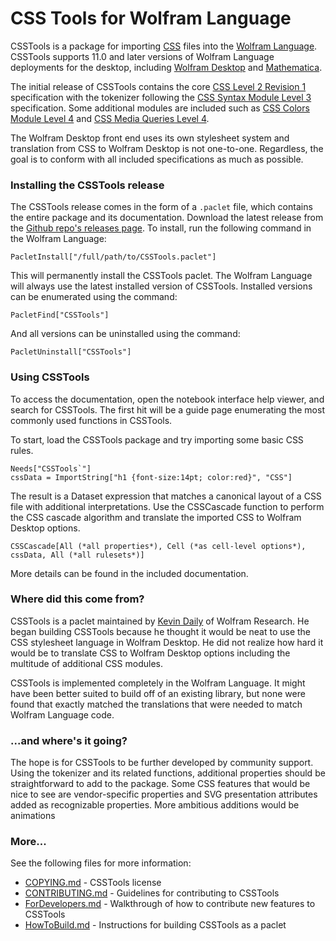 # CSS Tools for Wolfram Language

CSSTools is a package for importing [CSS](https://www.w3.org/Style/CSS/) files into the [Wolfram Language](https://www.wolfram.com/language/). CSSTools supports 11.0 and later versions of Wolfram Language deployments for the desktop, including [Wolfram Desktop](https://www.wolfram.com/desktop/) and [Mathematica](https://www.wolfram.com/mathematica/).

The initial release of CSSTools contains the core [CSS Level 2 Revision 1](https://www.w3.org/TR/CSS2/) specification with the tokenizer following the [CSS Syntax Module Level 3](https://www.w3.org/TR/css-syntax-3/) specification. Some additional modules are included such as [CSS Colors Module Level 4](https://www.w3.org/TR/css-color-4/) and [CSS Media Queries Level 4](https://www.w3.org/TR/mediaqueries-4/).

The Wolfram Desktop front end uses its own stylesheet system and translation from CSS to Wolfram Desktop is not one-to-one. Regardless, the goal is to conform with all included specifications as much as possible.  

### Installing the CSSTools release

The CSSTools release comes in the form of a `.paclet` file, which contains the entire package and its documentation. Download the latest release from the [Github repo's releases page](). To install, run the following command in the Wolfram Language:

    PacletInstall["/full/path/to/CSSTools.paclet"]

This will permanently install the CSSTools paclet. The Wolfram Language will always use the latest installed version of CSSTools. Installed versions can be enumerated using the command:

    PacletFind["CSSTools"]

And all versions can be uninstalled using the command:

    PacletUninstall["CSSTools"]

### Using CSSTools

To access the documentation, open the notebook interface help viewer, and search for CSSTools. The first hit will be a guide page enumerating the most commonly used functions in CSSTools. 

To start, load the CSSTools package and try importing some basic CSS rules.

    Needs["CSSTools`"]
    cssData = ImportString["h1 {font-size:14pt; color:red}", "CSS"]
    
The result is a Dataset expression that matches a canonical layout of a CSS file with additional interpretations. Use the CSSCascade function to perform the CSS cascade algorithm and translate the imported CSS to Wolfram Desktop options.

    CSSCascade[All (*all properties*), Cell (*as cell-level options*), cssData, All (*all rulesets*)]
    
More details can be found in the included documentation.
    

### Where did this come from?

CSSTools is a paclet maintained by [Kevin Daily](https://github.com/KMDaily) of Wolfram Research. He began building CSSTools because he thought it would be neat to use the CSS stylesheet language in Wolfram Desktop. He did not realize how hard it would be to translate CSS to Wolfram Desktop options including the multitude of additional CSS modules.

CSSTools is implemented completely in the Wolfram Language. It might have been better suited to build off of an existing library, but none were found that exactly matched the translations that were needed to match Wolfram Language code.

### ...and where's it going?

The hope is for CSSTools to be further developed by community support. Using the tokenizer and its related functions, additional properties should be straightforward to add to the package. Some CSS features that would be nice to see are vendor-specific properties and SVG presentation attributes added as recognizable properties. More ambitious additions would be animations 

### More...

See the following files for more information:

* [COPYING.md](COPYING.md) - CSSTools license
* [CONTRIBUTING.md](CONTRIBUTING.md) - Guidelines for contributing to CSSTools
* [ForDevelopers.md](ForDevelopers.md) - Walkthrough of how to contribute new features to CSSTools
* [HowToBuild.md](HowToBuild.md) - Instructions for building CSSTools as a paclet
